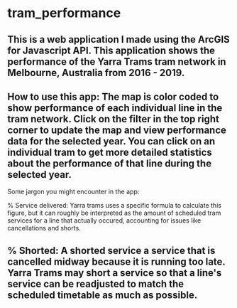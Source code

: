 # tram_performance

This is a web application I made using the ArcGIS for Javascript API. This application shows the performance of the 
Yarra Trams tram network in Melbourne, Australia from 2016 - 2019.
------------------------------------------------------------------------------------------------------------------------------
How to use this app:
The map is color coded to show performance of each individual line in the tram network. Click on the filter in the 
top right corner to update the map and view performance data for the selected year. You can click on an individual tram
to get more detailed statistics about the performance of that line during the selected year.
------------------------------------------------------------------------------------------------------------------------------
Some jargon you might encounter in the app:

% Service delivered: Yarra trams uses a specific formula to calculate this figure, but it can roughly be interpreted as
the amount of scheduled tram services for a line that actually occured, accounting for issues like cancellations and shorts.

% Shorted: A shorted service a service that is cancelled midway because it is running too late. Yarra Trams may short a 
service so that a line's service can be readjusted to match the scheduled timetable as much as possible.
------------------------------------------------------------------------------------------------------------------------------
